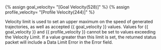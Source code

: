 {% assign goal_velocity= "[Goal Velocity(528)]" %}
{% assign profile_velocity= "[Profile Velocity(244)]" %}

Velocity limit is used to set an upper maximum on the speed of generated trajectories, as well as accepted {{ goal_velocity }} values. Values for {{ goal_velocity }} and {{ profile_velocity }} cannot be set to values exceeding the Velocity Limit. If a value greater than this limit is set, the returned status packet will include a Data Limit Error in the Error field.
